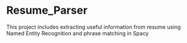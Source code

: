 # Resume_Parser
This project includes extracting useful information from resume using Named Entity Recognition and phrase matching in Spacy
